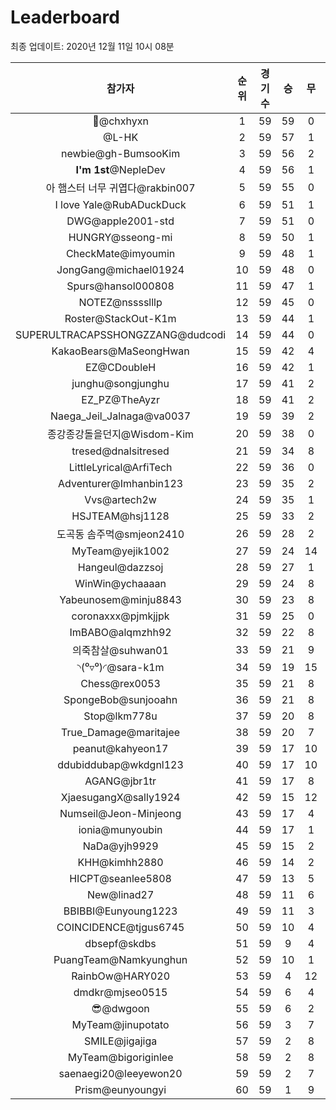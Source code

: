 # Leaderboard
최종 업데이트: 2020년 12월 11일 10시 08분




| 참가자 | 순위 | 경기수 | 승 | 무 | 패 | 승점 |
|:---:|:---:|:---:|:---:|:---:|:---:|:---:|
| 👑@chxhyxn | 1 | 59 | 59 | 0 | 0 | 177 |
| @L-HK | 2 | 59 | 57 | 1 | 1 | 172 |
| newbie@gh-BumsooKim | 3 | 59 | 56 | 2 | 1 | 170 |
| **I'm 1st**@NepleDev | 4 | 59 | 56 | 1 | 2 | 169 |
| 아 햄스터 너무 귀엽다@rakbin007 | 5 | 59 | 55 | 0 | 4 | 165 |
| I love Yale@RubADuckDuck | 6 | 59 | 51 | 1 | 7 | 154 |
| DWG@apple2001-std | 7 | 59 | 51 | 0 | 8 | 153 |
| HUNGRY@sseong-mi | 8 | 59 | 50 | 1 | 8 | 151 |
| CheckMate@imyoumin | 9 | 59 | 48 | 1 | 10 | 145 |
| JongGang@michael01924 | 10 | 59 | 48 | 0 | 11 | 144 |
| Spurs@hansol000808 | 11 | 59 | 47 | 1 | 11 | 142 |
| NOTEZ@nsssslllp | 12 | 59 | 45 | 0 | 14 | 135 |
| Roster@StackOut-K1m | 13 | 59 | 44 | 1 | 14 | 133 |
| SUPERULTRACAPSSHONGZZANG@dudcodi | 14 | 59 | 44 | 0 | 15 | 132 |
| KakaoBears@MaSeongHwan | 15 | 59 | 42 | 4 | 13 | 130 |
| EZ@CDoubleH | 16 | 59 | 42 | 1 | 16 | 127 |
| junghu@songjunghu | 17 | 59 | 41 | 2 | 16 | 125 |
| EZ_PZ@TheAyzr | 18 | 59 | 41 | 2 | 16 | 125 |
| Naega_Jeil_Jalnaga@va0037 | 19 | 59 | 39 | 2 | 18 | 119 |
| 종강종강돌을던지@Wisdom-Kim | 20 | 59 | 38 | 0 | 21 | 114 |
| tresed@dnalsitresed | 21 | 59 | 34 | 8 | 17 | 110 |
| LittleLyrical@ArfiTech | 22 | 59 | 36 | 0 | 23 | 108 |
| Adventurer@Imhanbin123 | 23 | 59 | 35 | 2 | 22 | 107 |
| Vvs@artech2w | 24 | 59 | 35 | 1 | 23 | 106 |
| HSJTEAM@hsj1128 | 25 | 59 | 33 | 2 | 24 | 101 |
| 도곡동 솜주먹@smjeon2410 | 26 | 59 | 28 | 2 | 29 | 86 |
| MyTeam@yejik1002 | 27 | 59 | 24 | 14 | 21 | 86 |
| Hangeul@dazzsoj | 28 | 59 | 27 | 1 | 31 | 82 |
| WinWin@ychaaaan | 29 | 59 | 24 | 8 | 27 | 80 |
| Yabeunosem@minju8843 | 30 | 59 | 23 | 8 | 28 | 77 |
| coronaxxx@pjmkjjpk | 31 | 59 | 25 | 0 | 34 | 75 |
| ImBABO@alqmzhh92 | 32 | 59 | 22 | 8 | 29 | 74 |
| 의죽참살@suhwan01 | 33 | 59 | 21 | 9 | 29 | 72 |
| ◝(⁰▿⁰)◜@sara-k1m | 34 | 59 | 19 | 15 | 25 | 72 |
| Chess@rex0053 | 35 | 59 | 21 | 8 | 30 | 71 |
| SpongeBob@sunjooahn | 36 | 59 | 21 | 8 | 30 | 71 |
| Stop@lkm778u | 37 | 59 | 20 | 8 | 31 | 68 |
| True_Damage@maritajee | 38 | 59 | 20 | 7 | 32 | 67 |
| peanut@kahyeon17 | 39 | 59 | 17 | 10 | 32 | 61 |
| ddubiddubap@wkdgnl123 | 40 | 59 | 17 | 10 | 32 | 61 |
| AGANG@jbr1tr | 41 | 59 | 17 | 8 | 34 | 59 |
| XjaesugangX@sally1924 | 42 | 59 | 15 | 12 | 32 | 57 |
| Numseil@Jeon-Minjeong | 43 | 59 | 17 | 4 | 38 | 55 |
| ionia@munyoubin | 44 | 59 | 17 | 1 | 41 | 52 |
| NaDa@yjh9929 | 45 | 59 | 15 | 2 | 42 | 47 |
| KHH@kimhh2880 | 46 | 59 | 14 | 2 | 43 | 44 |
| HICPT@seanlee5808 | 47 | 59 | 13 | 5 | 41 | 44 |
| New@linad27 | 48 | 59 | 11 | 6 | 42 | 39 |
| BBIBBI@Eunyoung1223 | 49 | 59 | 11 | 3 | 45 | 36 |
| COINCIDENCE@tjgus6745 | 50 | 59 | 10 | 4 | 45 | 34 |
| dbsepf@skdbs | 51 | 59 | 9 | 4 | 46 | 31 |
| PuangTeam@Namkyunghun | 52 | 59 | 10 | 1 | 48 | 31 |
| RainbOw@HARY020 | 53 | 59 | 4 | 12 | 43 | 24 |
| dmdkr@mjseo0515 | 54 | 59 | 6 | 4 | 49 | 22 |
| 😎@dwgoon | 55 | 59 | 6 | 2 | 51 | 20 |
| MyTeam@jinupotato | 56 | 59 | 3 | 7 | 49 | 16 |
| SMILE@jigajiga | 57 | 59 | 2 | 8 | 49 | 14 |
| MyTeam@bigoriginlee | 58 | 59 | 2 | 8 | 49 | 14 |
| saenaegi20@leeyewon20 | 59 | 59 | 2 | 7 | 50 | 13 |
| Prism@eunyoungyi | 60 | 59 | 1 | 9 | 49 | 12 |